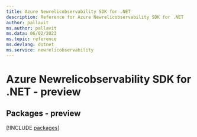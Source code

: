 ```yaml
---
title: Azure Newrelicobservability SDK for .NET
description: Reference for Azure Newrelicobservability SDK for .NET
author: pallavit
ms.author: pallavit
ms.data: 06/02/2023
ms.topic: reference
ms.devlang: dotnet
ms.service: newrelicobservability
---
```

# Azure Newrelicobservability SDK for .NET - preview
## Packages - preview
[!INCLUDE [packages](newrelicobservability-index.md)]